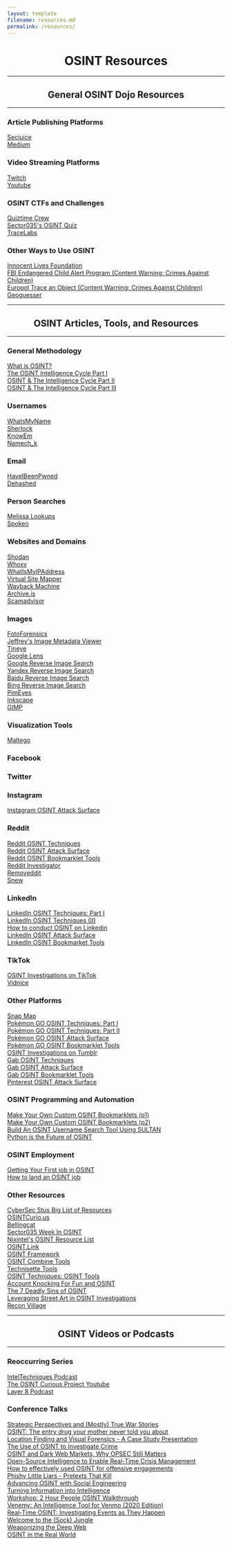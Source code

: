 ```yaml
---
layout: template
filename: resources.md
permalink: /resources/
---
```

<center><h1>OSINT Resources</h1></center>
<hr>

<center><h2>General OSINT Dojo Resources</h2></center>
<hr>

<h3>Article Publishing Platforms</h3>
<a href="https://www.secjuice.com/join-secjuice-writing-team/" target="_blank">Secjuice</a> <br>
<a href="https://about.medium.com/creators/" target="_blank">Medium</a><br>

<h3>Video Streaming Platforms</h3>
<a href="https://www.twitch.tv/" target="_blank">Twitch</a><br>
<a href="https://www.youtube.com" target="_blank">Youtube</a><br>

<h3>OSINT CTFs and Challenges</h3>
<a href="https://twitter.com/quiztime" target="_blank">Quiztime Crew</a><br>
<a href="https://twitter.com/Sector035/status/1211038518635614208" target="_blank">Sector035's OSINT Quiz</a><br>
<a href="https://www.tracelabs.org/initiatives/search-party" target="_blank">TraceLabs</a><br>

<h3>Other Ways to Use OSINT</h3>
<a href="https://www.innocentlivesfoundation.org/" target="_blank">Innocent Lives Foundation</a><br>
<a href="https://www.fbi.gov/wanted/ecap" target="_blank">FBI Endangered Child Alert Program (Content Warning: Crimes Against Children)</a><br>
<a href="https://www.europol.europa.eu/stopchildabuse" target="_blank">Europol Trace an Object (Content Warning: Crimes Against Children)</a><br>
<a href="https://www.geoguessr.com/" target="_blank">Geoguesser</a><br>

<hr>
<center><h2>OSINT Articles, Tools, and Resources</h2></center>
<hr>

<h3>General Methodology</h3>
<a href="https://securitytrails.com/blog/what-is-osint-how-can-i-make-use-of-it#osint-techniques-and-resources" target="_blank">What is OSINT?</a><br>
<a href="https://www.secjuice.com/the-osint-intelligence-cycle-part-i-planning-and-direction/" target="_blank">The OSINT Intelligence Cycle Part I</a><br>
<a href="https://www.secjuice.com/osint-and-the-intelligence-cycle-part-ii-collection/" target="_blank">OSINT & The Intelligence Cycle Part II</a><br>
<a href="https://www.secjuice.com/osint-the-intelligence-cycle-part-iii-processing-raw-intelligence/" target="_blank">OSINT & The Intelligence Cycle Part III</a><br>

<h3>Usernames</h3>
<a href="https://whatsmyname.app/" target="_blank">WhatsMyName</a><br>
<a href="https://github.com/sherlock-project/sherlock" target="_blank">Sherlock</a><br>
<a href="https://knowem.com/" target="_blank">KnowEm</a><br>
<a href="https://namechk.com/" target="_blank">Namech_k</a><br>

<h3>Email</h3>
<a href="https://haveibeenpwned.com/" target="_blank">HaveIBeenPwned</a><br>
<a href="https://dehashed.com/" target="_blank">Dehashed</a><br>

<h3>Person Searches</h3>
<a href="https://www.melissa.com/v2/lookups/" target="_blank">Melissa Lookups</a><br>
<a href="https://www.spokeo.com/" target="_blank">Spokeo</a><br>

<h3>Websites and Domains</h3>
<a href="https://www.shodan.io/" target="_blank">Shodan</a><br>
<a href="https://www.whoxy.com/" target="_blank">Whoxy</a><br>
<a href="https://whatismyipaddress.com/" target="_blank">WhatIsMyIPAddress</a><br>
<a href="http://www.visualsitemapper.com/" target="_blank">Virtual Site Mapper</a><br>
<a href="https://archive.org/" target="_blank">Wayback Machine</a><br>
<a href="http://archive.is/" target="_blank">Archive.is</a><br>
<a href="https://www.scamadviser.com/" target="_blank">Scamadvisor</a><br>


<h3>Images</h3>
<a href="http://fotoforensics.com/" target="_blank">FotoForensics</a><br>
<a href="http://exif.regex.info/exif.cgi" target="_blank">Jeffrey's Image Metadata Viewer</a><br>
<a href="https://tineye.com/" target="_blank">Tineye</a><br>
<a href="https://lens.google.com/" target="_blank">Google Lens</a><br>
<a href="https://images.google.com/" target="_blank">Google Reverse Image Search</a><br>
<a href="https://yandex.com/images/" target="_blank">Yandex Reverse Image Search</a><br>
<a href="http://www.baidu.com/" target="_blank">Baidu Reverse Image Search</a><br>
<a href="https://www.bing.com/images/trending?form=Z9LH" target="_blank">Bing Reverse Image Search</a><br>
<a href="https://pimeyes.com/en/" target="_blank">PimEyes</a><br>
<a href="https://inkscape.org/" target="_blank">Inkscape</a><br>
<a href="https://www.gimp.org/" target="_blank">GIMP</a><br>

<h3>Visualization Tools</h3>
<a href="https://www.maltego.com/" target="_blank">Maltego</a><br>

<h3>Facebook</h3>

<h3>Twitter</h3>

<h3>Instagram</h3>
<a href="https://github.com/sinwindie/OSINT/blob/master/Instagram/Instagram%20OSINT%20Attack%20Surface.pdf" target="_blank">Instagram OSINT Attack Surface</a><br>

<h3>Reddit</h3>
<a href="https://www.secjuice.com/reddit-osint-techniques/" target="_blank">Reddit OSINT Techniques</a><br>
<a href="https://github.com/sinwindie/OSINT/blob/master/Reddit/Reddit%20OSINT%20Attack%20Surface.pdf" target="_blank">Reddit OSINT Attack Surface</a><br>
<a href="https://github.com/sinwindie/OSINT/blob/master/Reddit/Bookmarklet%20Tools" target="_blank">Reddit OSINT Bookmarklet Tools</a><br>
<a href="https://www.redditinvestigator.com/" target="_blank">Reddit Investigator</a><br>
<a href="https://www.removeddit.com/" target="_blank">Removeddit</a><br>
<a href="https://snew.notabug.io/r/all" target="_blank">Snew</a><br>

<h3>LinkedIn</h3>
<a href="https://www.secjuice.com/linkedin-osint-part-1/" target="_blank">LinkedIn OSINT Techniques: Part I</a><br>
<a href="https://www.secjuice.com/linkedin-osint-techniques-part-ii/" target="_blank">LinkedIn OSINT Techniques (II)</a><br>
<a href="https://www.osintme.com/index.php/2020/04/26/how-to-conduct-osint-on-linkedin/" target="_blank">How to conduct OSINT on Linkedin</a><br>
<a href="https://github.com/sinwindie/OSINT/blob/master/LinkedIn/LinkedIn%20OSINT%20Attack%20Surface.pdf" target="_blank">LinkedIn OSINT Attack Surface</a><br>
<a href="https://github.com/sinwindie/OSINT/blob/master/LinkedIn/Bookmarklet%20Tools" target="_blank">LinkedIn OSINT Bookmarket Tools</a><br>

<h3>TikTok</h3>
<a href="https://www.secjuice.com/osint-investigations-on-tiktok/" target="_blank">OSINT Investigations on TikTok</a><br>
<a href="https://vidnice.com/" target="_blank">Vidnice</a><br>

<h3>Other Platforms</h3>
<a href="https://map.snapchat.com/" target="_blank">Snap Map</a><br>
<a href="https://www.secjuice.com/pokemon-go-osint-techniques/" target="_blank">Pokémon GO OSINT Techniques: Part I</a><br>
<a href="https://www.secjuice.com/part-2-pokemon-osint-techniques/" target="_blank">Pokémon GO OSINT Techniques: Part II</a><br>
<a href="https://github.com/sinwindie/OSINT/blob/master/PokemonGo/PokemonGo%20OSINT%20Attack%20Surface.pdf" target="_blank">Pokémon GO OSINT Attack Surface</a><br>
<a href="https://github.com/sinwindie/OSINT/blob/master/PokemonGo/Bookmarklet%20Tools" target="_blank">Pokémon GO OSINT Bookmarklet Tools</a><br>
<a href="https://www.secjuice.com/tumblr-osint/" target="_blank">OSINT Investigations on Tumblr</a><br>
<a href="https://www.secjuice.com/investigate-gab-users-osint/" target="_blank">Gab OSINT Techniques</a><br>
<a href="https://github.com/sinwindie/OSINT/blob/master/Gab/Gab%20OSINT%20Attack%20Surface.png" target="_blank">Gab OSINT Attack Surface</a><br>
<a href="https://github.com/sinwindie/OSINT/blob/master/Gab/Bookmarklet%20Tools" target="_blank">Gab OSINT Bookmarklet Tools</a><br>
<a href="https://github.com/sinwindie/OSINT/blob/master/Pinterest/Pinterest%20OSINT%20Attack%20Surface.pdf" target="_blank">Pinterest OSINT Attack Surface</a><br>

<h3>OSINT Programming and Automation</h3>
<a href="https://www.secjuice.com/osint-bookmarklet-tools/" target="_blank">Make Your Own Custom OSINT Bookmarklets (p1)</a><br>
<a href="https://www.secjuice.com/make-your-own-custom-osint-bookmarklet-tools-part-ii/" target="_blank">Make Your Own Custom OSINT Bookmarklets (p2)</a><br>
<a href="https://www.secjuice.com/osint-username-search-tool/" target="_blank">Build An OSINT Username Search Tool Using SULTAN</a><br>
<a href="https://jakecreps.com/2018/12/07/python-future/" target="_blank">Python is the Future of OSINT</a><br>

<h3>OSINT Employment</h3>
<a href="https://www.secjuice.com/landing-your-first-job-in-osint/" target="_blank">Getting Your First job in OSINT</a><br>
<a href="https://osintcurio.us/2020/04/01/how-to-land-an-osint-job/" target="_blank">How to land an OSINT job</a><br>

<h3>Other Resources</h3>
<a href="https://docs.google.com/spreadsheets/d/1JxBbMt4JvGr--G0Pkl3jP9VDTBunR2uD3_faZXDvhxc/" target="_blank">CyberSec Stus Big List of Resources</a><br>
<a href="https://osintcurio.us/" target="_blank">OSINTCurio.us</a><br>
<a href="https://www.bellingcat.com/" target="_blank">Bellingcat</a><br>
<a href="https://sector035.nl/articles/category:week-in-osint" target="_blank">Sector035 Week In OSINT</a><br>
<a href="https://start.me/p/rx6Qj8/nixintel-s-osint-resource-list" target="_blank">Nixintel's OSINT Resource List</a><br>
<a href="https://osint.link/" target="_blank">OSINT.Link</a><br>
<a href="https://osintframework.com/" target="_blank">OSINT Framework</a><br>
<a href="https://www.osintcombine.com/tools" target="_blank">OSINT Combine Tools</a><br>
<a href="https://www.technisette.com/p/tools" target="_blank">Technisette Tools</a><br>
<a href="https://www.osinttechniques.com/osint-tools.html" target="_blank">OSINT Techniques: OSINT Tools</a><br>
<a href="https://www.secjuice.com/account-recovery-osint/" target="_blank">Account Knocking For Fun and OSINT</a><br>
<a href="https://www.secjuice.com/the-7-deadly-sins-of-osint/" target="_blank">The 7 Deadly Sins of OSINT</a><br>
<a href="https://www.secjuice.com/street-art-in-osint-investigations/" target="_blank">Leveraging Street Art in OSINT Investigations</a><br>
<a href="https://www.reconvillage.org/" target="_blank">Recon Village</a><br>

<hr>
<center><h2>OSINT Videos or Podcasts</h2></center>
<hr>
<h3>Reoccurring Series</h3>
<a href="https://inteltechniques.com/podcast.html" target="_blank">IntelTechniques Podcast</a><br>
<a href="https://www.youtube.com/channel/UCjzceWf-OT3ImIKztzGkipA" target="_blank">The OSINT Curious Project Youtube</a><br>
<a href="https://layer8conference.com/the-layer-8-podcast/" target="_blank">Layer 8 Podcast</a><br>

<h3>Conference Talks</h3>
<a href="https://www.youtube.com/watch?v=U6fdUoEyPms" target="_blank">Strategic Perspectives and (Mostly) True War Stories</a><br>
<a href="https://www.youtube.com/watch?v=Kl5Ivl0dQZo" target="_blank">OSINT: The entry drug your mother never told you about</a><br>
<a href="https://www.youtube.com/watch?v=fkTvxlOgwoc" target="_blank">Location Finding and Visual Forensics - A Case Study Presentation</a><br>
<a href="https://www.youtube.com/watch?v=jojJdjF5zD8" target="_blank">The Use of OSINT to Investigate Crime</a><br>
<a href="https://www.youtube.com/watch?v=IqZZU9lFlF4" target="_blank">OSINT and Dark Web Markets, Why OPSEC Still Matters</a><br>
<a href="https://www.youtube.com/watch?v=yvg9tLPKnUE" target="_blank">Open-Source Intelligence to Enable Real-Time Crisis Management</a><br>
<a href="https://www.youtube.com/watch?v=qqba_49bi2w" target="_blank">How to effectively used OSINT for offensive engagements</a><br>
<a href="https://www.youtube.com/watch?v=_G19KD5CrEU" target="_blank">Phishy Little Liars - Pretexts That Kill</a><br>
<a href="https://www.youtube.com/watch?v=WLWvaST7Grw" target="_blank">Advancing OSINT with Social Engineering</a><br>
<a href="https://www.youtube.com/watch?v=9-IHQEryuZ0" target="_blank">Turning Information into Intelligence</a><br>
<a href="https://www.youtube.com/watch?v=EePeB9A2ZAk" target="_blank">Workshop: 2 Hour People OSINT Walkthrough</a><br>
<a href="https://www.youtube.com/watch?v=MKzaNWs79rA" target="_blank">Venemy: An Intelligence Tool for Venmo (2020 Edition)</a><br>
<a href="https://www.youtube.com/watch?v=yrOOdq25wMw" target="_blank">Real-Time OSINT: Investigating Events as They Happen</a><br>
<a href="https://www.youtube.com/watch?v=v8EP6xOcB8M" target="_blank">Welcome to the (Sock) Jungle </a><br>
<a href="https://www.youtube.com/watch?v=eLL6BPKvwlg" target="_blank">Weaponizing the Deep Web</a><br>
<a href="https://www.youtube.com/watch?v=DSEGmdzs9Kg" target="_blank">OSINT in the Real World</a><br>






